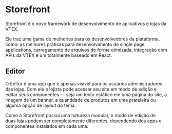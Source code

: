 # Storefront

Storefront é o novo framework de desenvolvimento de aplicativos e lojas da VTEX.

Ele traz uma gama de melhorias para os desenvolvedores da plataforma, como: as melhores práticas para desenvolvimento de single page applications, carregamento de arquivos de forma otimizada, integração com APIs da VTEX e um totalmente baseado em React.


## Editor

O Editor é uma app que é apenas visível para os usuários administradores das lojas. Com ele o lojista pode acessar seu site em modo de edição e editar seus componentes — seja um texto estático em uma página do site, a imagem de um banner, a quantidade de produtos em uma prateleira ou alguma opção de layout do tema.

Como o Storefront possui uma natureza modular, o modo de edição de duas lojas podem ser completamente diferentes, dependendo dos apps e componentes instalados em cada uma.
